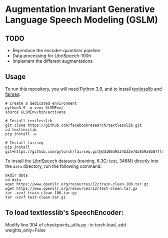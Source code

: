 # Augmentation Invariant Generative Language Speech Modeling (GSLM)

## TODO

- Reproduce the encoder-quantizer pipeline
- Data processing for LibriSpeech-100h
- Implement the different augmentations



## Usage

To run this repository, you will need Python 3.9, and to install [textlesslib](https://github.com/facebookresearch/textlesslib) and [fairseq](https://github.com/facebookresearch/fairseq).


```
# Create a dedicated environment
python3.9 -m venv GLSMEnv/ 
source GLSMEnv/bin/activate

# Install textlesslib
git clone https://github.com/facebookresearch/textlesslib.git
cd textlesslib
pip install -e .

# Install fairseq
pip install git+https://github.com/pytorch/fairseq.git@dd106d9534b22e7db859a6b87ffd7780c38341f8
```

To install the [LibriSpeech](https://www.openslr.org/12) datasets (training, 6.3G; test, 346M) directly into the `data` directory, run the following command:
```
mkdir data
cd data
wget https://www.openslr.org/resources/12/train-clean-100.tar.gz
wget https://www.openslr.org/resources/12/test-clean.tar.gz
tar -xzvf train-clean-100.tar.gz
tar -xzvf test-clean.tar.gz
```


## To load textlesslib's SpeechEncoder:

Modify line 304 of checkpoints_utils.py : in torch.load, add weights_only=False
